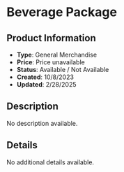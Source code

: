 # Beverage Package

## Product Information
- **Type**: General Merchandise
- **Price**: Price unavailable
- **Status**: Available / Not Available
- **Created**: 10/8/2023
- **Updated**: 2/28/2025

## Description
No description available.



## Details
No additional details available.
